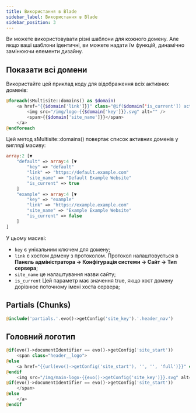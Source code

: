 ```yaml
---
title: Використання в Blade
sidebar_label: Використання в Blade
sidebar_position: 3
---
```


Ви можете використовувати різні шаблони для кожного домену.
Але якщо ваші шаблони ідентичні, ви можете надати їм функцій, динамічно замінюючи елементи дизайну.

## Показати всі домени

Використайте цей приклад коду для відображення всіх активних доменів:

```php
@foreach(sMultisite::domains() as $domain)
    <a href="{{$domain['link']}}" class="@if($domain['is_current']) active @endif">
        <img src="/img/logo-{{$domain['key']}}.svg" alt="" />
        <span>{{$domain['site_name']}}</span>
    </a>
@endforeach
```

Цей метод sMultisite::domains() повертає список активних доменів у вигляді масиву:

```php
array:2 [▼
    "default" => array:4 [▼
        "key" => "default"
        "link" => "https://default.example.com"
        "site_name" => "Default Example Website"
        "is_current" => true
    ]
    "example" => array:4 [▼
        "key" => "example"
        "link" => "https://example.example.com"
        "site_name" => "Example Example Website"
        "is_current" => false
    ]
]
```

У цьому масиві:
 * ```key``` є унікальним ключем для домену;
 * ```link``` є хостом домену з протоколом. Протокол налаштовується в **Панель адміністратора -> Конфігурація системи -> Сайт -> Тип сервера**;
 * ```site_name``` це налаштування назви сайту;
 * ```is_current``` Цей параметр має значення true, якщо хост домену дорівнює поточному імені хоста сервера;

## Partials (Chunks)

```php
@include('partials.'.evo()->getConfig('site_key').'.header_nav')
```

## Головний логотип

```php
@if(evo()->documentIdentifier == evo()->getConfig('site_start'))
    <span class="header__logo">
@else
    <a href="{{url(evo()->getConfig('site_start'), '', '', 'full')}}" class="header__logo">
@endif
    <img src="/img/main-logo-{{evo()->getConfig('site_key')}}.svg" alt="{{evo()->getConfig('site_name')}} logo" />
@if(evo()->documentIdentifier == evo()->getConfig('site_start'))
    </span>
@else
    </a>
@endif
```
